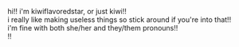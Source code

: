 hi!! i'm kiwiflavoredstar, or just kiwi!! <br>
i really like making useless things so stick around if you're into that!! <br>
i'm fine with both she/her and they/them pronouns!! <br>
!!

